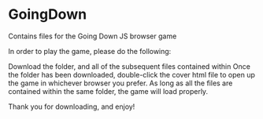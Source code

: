# GoingDown
Contains files for the Going Down JS browser game

In order to play the game, please do the following:

Download the folder, and all of the subsequent files contained within
Once the folder has been downloaded, double-click the cover html file to open up the game in
whichever browser you prefer. As long as all the files are contained within the same folder, the game
will load properly.

Thank you for downloading, and enjoy!

